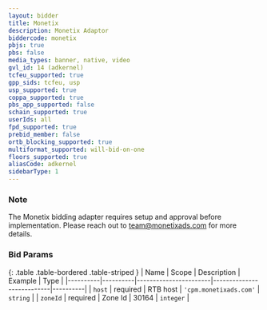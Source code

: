 ```yaml
---
layout: bidder
title: Monetix
description: Monetix Adaptor
biddercode: monetix
pbjs: true
pbs: false
media_types: banner, native, video
gvl_id: 14 (adkernel)
tcfeu_supported: true
gpp_sids: tcfeu, usp
usp_supported: true
coppa_supported: true
pbs_app_supported: false
schain_supported: true
userIds: all
fpd_supported: true
prebid_member: false
ortb_blocking_supported: true
multiformat_supported: will-bid-on-one
floors_supported: true
aliasCode: adkernel
sidebarType: 1
---
```


### Note

The Monetix bidding adapter requires setup and approval before implementation. Please reach out to <team@monetixads.com> for more details.

### Bid Params

{: .table .table-bordered .table-striped }
| Name     | Scope    | Description           | Example                   | Type     |
|----------|----------|-----------------------|---------------------------|----------|
| `host`   | required | RTB host | `'cpm.monetixads.com'` | `string` |
| `zoneId` | required | Zone Id           | 30164                 | `integer` |
